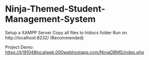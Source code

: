 # Ninja-Themed-Student-Management-System
Setup a XAMPP Server
Copy all files to htdocs folder
Run on http://localhost:8232/ (Recommended)

Project Demo: https://k191048localweb.000webhostapp.com/NinjaDBMS/index.php
